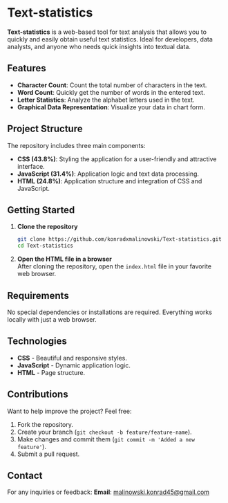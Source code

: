 # Text-statistics

**Text-statistics** is a web-based tool for text analysis that allows you to quickly and easily obtain useful text statistics. Ideal for developers, data analysts, and anyone who needs quick insights into textual data.

## Features  
- **Character Count**: Count the total number of characters in the text.  
- **Word Count**: Quickly get the number of words in the entered text.  
- **Letter Statistics**: Analyze the alphabet letters used in the text.  
- **Graphical Data Representation**: Visualize your data in chart form.  

## Project Structure  
The repository includes three main components:  
- **CSS (43.8%)**: Styling the application for a user-friendly and attractive interface.  
- **JavaScript (31.4%)**: Application logic and text data processing.  
- **HTML (24.8%)**: Application structure and integration of CSS and JavaScript.  

## Getting Started  

1. **Clone the repository**  
   ```bash
   git clone https://github.com/konradxmalinowski/Text-statistics.git
   cd Text-statistics
   ```
2. **Open the HTML file in a browser**  
   After cloning the repository, open the `index.html` file in your favorite web browser.  

## Requirements  
No special dependencies or installations are required. Everything works locally with just a web browser.  

## Technologies  
- **CSS** - Beautiful and responsive styles.  
- **JavaScript** - Dynamic application logic.  
- **HTML** - Page structure.  

## Contributions  
Want to help improve the project? Feel free:  
1. Fork the repository.  
2. Create your branch (`git checkout -b feature/feature-name`).  
3. Make changes and commit them (`git commit -m 'Added a new feature'`).  
4. Submit a pull request.  

## Contact

For any inquiries or feedback:
 **Email**: [malinowski.konrad45@gmail.com](mailto:malinowski.konrad45@gmail.com)
